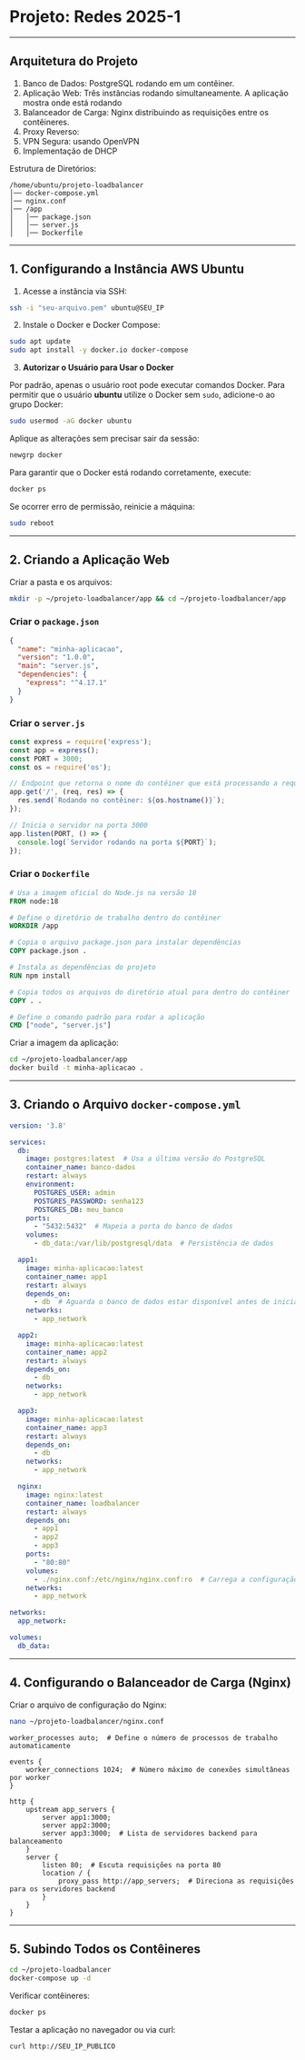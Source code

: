 # Projeto: Redes 2025-1

---

## Arquitetura do Projeto

1. Banco de Dados: PostgreSQL rodando em um contêiner.
2. Aplicação Web: Três instâncias rodando simultaneamente. A aplicação mostra onde está rodando
3. Balanceador de Carga: Nginx distribuindo as requisições entre os contêineres.
5. Proxy Reverso: 
6. VPN Segura: usando OpenVPN
7. Implementação de DHCP

Estrutura de Diretórios:

```
/home/ubuntu/projeto-loadbalancer
│── docker-compose.yml
│── nginx.conf
│── /app
│   │── package.json
│   │── server.js
│   │── Dockerfile
```

---

## 1. Configurando a Instância AWS Ubuntu

1. Acesse a instância via SSH:

```sh
ssh -i "seu-arquivo.pem" ubuntu@SEU_IP
```

2. Instale o Docker e Docker Compose:

```sh
sudo apt update
sudo apt install -y docker.io docker-compose
```

3. **Autorizar o Usuário para Usar o Docker**

Por padrão, apenas o usuário root pode executar comandos Docker. Para permitir que o usuário **ubuntu** utilize o Docker sem `sudo`, adicione-o ao grupo Docker:

```sh
sudo usermod -aG docker ubuntu
```

Aplique as alterações sem precisar sair da sessão:

```sh
newgrp docker
```

Para garantir que o Docker está rodando corretamente, execute:

```sh
docker ps
```

Se ocorrer erro de permissão, reinicie a máquina:

```sh
sudo reboot
```

---

## 2. Criando a Aplicação Web

Criar a pasta e os arquivos:

```sh
mkdir -p ~/projeto-loadbalancer/app && cd ~/projeto-loadbalancer/app
```

### Criar o `package.json`

```json
{
  "name": "minha-aplicacao",
  "version": "1.0.0",
  "main": "server.js",
  "dependencies": {
    "express": "^4.17.1"
  }
}
```

### Criar o `server.js`

```js
const express = require('express');
const app = express();
const PORT = 3000;
const os = require('os');

// Endpoint que retorna o nome do contêiner que está processando a requisição
app.get('/', (req, res) => {
  res.send(`Rodando no contêiner: ${os.hostname()}`);
});

// Inicia o servidor na porta 3000
app.listen(PORT, () => {
  console.log(`Servidor rodando na porta ${PORT}`);
});
```

### Criar o `Dockerfile`

```dockerfile
# Usa a imagem oficial do Node.js na versão 18
FROM node:18

# Define o diretório de trabalho dentro do contêiner
WORKDIR /app

# Copia o arquivo package.json para instalar dependências
COPY package.json .

# Instala as dependências do projeto
RUN npm install

# Copia todos os arquivos do diretório atual para dentro do contêiner
COPY . .

# Define o comando padrão para rodar a aplicação
CMD ["node", "server.js"]
```

Criar a imagem da aplicação:

```sh
cd ~/projeto-loadbalancer/app
docker build -t minha-aplicacao .
```

---

## 3. Criando o Arquivo `docker-compose.yml`

```yaml
version: '3.8'

services:
  db:
    image: postgres:latest  # Usa a última versão do PostgreSQL
    container_name: banco-dados
    restart: always
    environment:
      POSTGRES_USER: admin
      POSTGRES_PASSWORD: senha123
      POSTGRES_DB: meu_banco
    ports:
      - "5432:5432"  # Mapeia a porta do banco de dados
    volumes:
      - db_data:/var/lib/postgresql/data  # Persistência de dados

  app1:
    image: minha-aplicacao:latest
    container_name: app1
    restart: always
    depends_on:
      - db  # Aguarda o banco de dados estar disponível antes de iniciar
    networks:
      - app_network

  app2:
    image: minha-aplicacao:latest
    container_name: app2
    restart: always
    depends_on:
      - db
    networks:
      - app_network

  app3:
    image: minha-aplicacao:latest
    container_name: app3
    restart: always
    depends_on:
      - db
    networks:
      - app_network

  nginx:
    image: nginx:latest
    container_name: loadbalancer
    restart: always
    depends_on:
      - app1
      - app2
      - app3
    ports:
      - "80:80"
    volumes:
      - ./nginx.conf:/etc/nginx/nginx.conf:ro  # Carrega a configuração do Nginx
    networks:
      - app_network

networks:
  app_network:

volumes:
  db_data:
```

---

## 4. Configurando o Balanceador de Carga (Nginx)

Criar o arquivo de configuração do Nginx:

```sh
nano ~/projeto-loadbalancer/nginx.conf
```

```nginx
worker_processes auto;  # Define o número de processos de trabalho automaticamente

events {
    worker_connections 1024;  # Número máximo de conexões simultâneas por worker
}

http {
    upstream app_servers {
        server app1:3000;
        server app2:3000;
        server app3:3000;  # Lista de servidores backend para balanceamento
    }
    server {
        listen 80;  # Escuta requisições na porta 80
        location / {
            proxy_pass http://app_servers;  # Direciona as requisições para os servidores backend
        }
    }
}
```

---

## 5. Subindo Todos os Contêineres

```sh
cd ~/projeto-loadbalancer
docker-compose up -d
```

Verificar contêineres:

```sh
docker ps
```

Testar a aplicação no navegador ou via curl:

```sh
curl http://SEU_IP_PUBLICO
```

